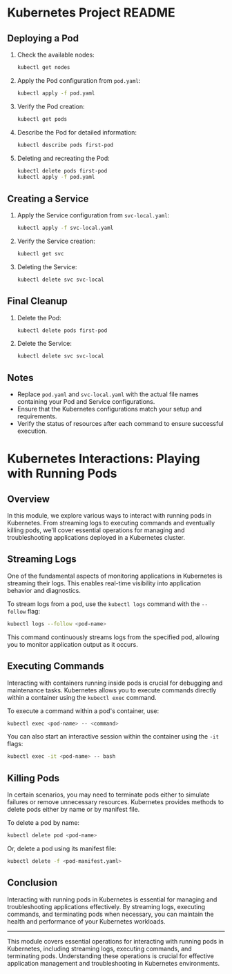 # Kubernetes Project README

## Deploying a Pod

1. Check the available nodes:
    ```bash
    kubectl get nodes
    ```

2. Apply the Pod configuration from `pod.yaml`:
    ```bash
    kubectl apply -f pod.yaml
    ```

3. Verify the Pod creation:
    ```bash
    kubectl get pods
    ```

4. Describe the Pod for detailed information:
    ```bash
    kubectl describe pods first-pod
    ```

5. Deleting and recreating the Pod:
    ```bash
    kubectl delete pods first-pod
    kubectl apply -f pod.yaml
    ```

## Creating a Service

1. Apply the Service configuration from `svc-local.yaml`:
    ```bash
    kubectl apply -f svc-local.yaml
    ```

2. Verify the Service creation:
    ```bash
    kubectl get svc
    ```

3. Deleting the Service:
    ```bash
    kubectl delete svc svc-local
    ```

## Final Cleanup

1. Delete the Pod:
    ```bash
    kubectl delete pods first-pod
    ```

2. Delete the Service:
    ```bash
    kubectl delete svc svc-local
    ```

## Notes

- Replace `pod.yaml` and `svc-local.yaml` with the actual file names containing your Pod and Service configurations.
- Ensure that the Kubernetes configurations match your setup and requirements.
- Verify the status of resources after each command to ensure successful execution.

# Kubernetes Interactions: Playing with Running Pods

## Overview

In this module, we explore various ways to interact with running pods in Kubernetes. From streaming logs to executing commands and eventually killing pods, we'll cover essential operations for managing and troubleshooting applications deployed in a Kubernetes cluster.

## Streaming Logs

One of the fundamental aspects of monitoring applications in Kubernetes is streaming their logs. This enables real-time visibility into application behavior and diagnostics. 

To stream logs from a pod, use the `kubectl logs` command with the `--follow` flag:

```bash
kubectl logs --follow <pod-name>
```

This command continuously streams logs from the specified pod, allowing you to monitor application output as it occurs.

## Executing Commands

Interacting with containers running inside pods is crucial for debugging and maintenance tasks. Kubernetes allows you to execute commands directly within a container using the `kubectl exec` command.

To execute a command within a pod's container, use:

```bash
kubectl exec <pod-name> -- <command>
```

You can also start an interactive session within the container using the `-it` flags:

```bash
kubectl exec -it <pod-name> -- bash
```

## Killing Pods

In certain scenarios, you may need to terminate pods either to simulate failures or remove unnecessary resources. Kubernetes provides methods to delete pods either by name or by manifest file.

To delete a pod by name:

```bash
kubectl delete pod <pod-name>
```

Or, delete a pod using its manifest file:

```bash
kubectl delete -f <pod-manifest.yaml>
```

## Conclusion

Interacting with running pods in Kubernetes is essential for managing and troubleshooting applications effectively. By streaming logs, executing commands, and terminating pods when necessary, you can maintain the health and performance of your Kubernetes workloads.

---
This module covers essential operations for interacting with running pods in Kubernetes, including streaming logs, executing commands, and terminating pods. Understanding these operations is crucial for effective application management and troubleshooting in Kubernetes environments.